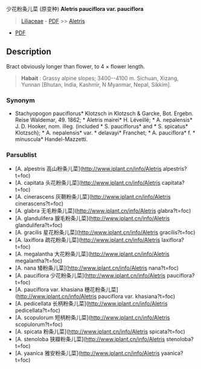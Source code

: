 少花粉条儿菜 (原变种) **Aletris pauciflora var. pauciflora**

> [Liliaceae](http://www.iplant.cn/info/Liliaceae?t=foc) - [PDF](http://www.iplant.cn/foc/pdf/Liliaceae.pdf) >> [Aletris](http://www.iplant.cn/info/Aletris?t=foc)
 - [PDF](http://www.iplant.cn/foc/pdf/Aletris.pdf)

## Description

Bract obviously longer than flower, to 4 × flower length.


> **Habait** : 
> Grassy alpine slopes; 3400--4100 m. Sichuan, Xizang, Yunnan [Bhutan, India, Kashmir, N Myanmar, Nepal, Sikkim].

### Synonym
* Stachyopogon pauciflorus* Klotzsch in Klotzsch & Garcke, Bot. Ergebn. Reise Waldemar, 49. 1862; * Aletris mairei* H. Léveillé; * A. nepalensis* J. D. Hooker, nom. illeg. (included * S. pauciflorus* and * S. spicatus* Klotzsch); * A. nepalensis* var. * delavayi* Franchet; * A. pauciflora* f. * minuscula* Handel-Mazzetti.



### Parsublist

* [A.  alpestris  高山粉条儿菜](http://www.iplant.cn/info/Aletris alpestris?t=foc)
* [A.  capitata  头花粉条儿菜](http://www.iplant.cn/info/Aletris capitata?t=foc)
* [A.  cinerascens  灰鞘粉条儿菜](http://www.iplant.cn/info/Aletris cinerascens?t=foc)
* [A.  glabra  无毛粉条儿菜](http://www.iplant.cn/info/Aletris glabra?t=foc)
* [A.  glandulifera  腺毛粉条儿菜](http://www.iplant.cn/info/Aletris glandulifera?t=foc)
* [A.  gracilis  星花粉条儿菜](http://www.iplant.cn/info/Aletris gracilis?t=foc)
* [A.  laxiflora  疏花粉条儿菜](http://www.iplant.cn/info/Aletris laxiflora?t=foc)
* [A.  megalantha  大花粉条儿菜](http://www.iplant.cn/info/Aletris megalantha?t=foc)
* [A.  nana  矮粉条儿菜](http://www.iplant.cn/info/Aletris nana?t=foc)
* [A.  pauciflora  少花粉条儿菜](http://www.iplant.cn/info/Aletris pauciflora?t=foc)
* [A.  pauciflora var. khasiana  穗花粉条儿菜](http://www.iplant.cn/info/Aletris pauciflora var. khasiana?t=foc)
* [A.  pedicellata  长柄粉条儿菜](http://www.iplant.cn/info/Aletris pedicellata?t=foc)
* [A.  scopulorum  短柄粉条儿菜](http://www.iplant.cn/info/Aletris scopulorum?t=foc)
* [A.  spicata  粉条儿菜](http://www.iplant.cn/info/Aletris spicata?t=foc)
* [A.  stenoloba  狭瓣粉条儿菜](http://www.iplant.cn/info/Aletris stenoloba?t=foc)
* [A.  yaanica  雅安粉条儿菜](http://www.iplant.cn/info/Aletris yaanica?t=foc)
